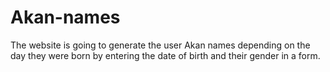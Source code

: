 # Akan-names
The website is going to generate the user Akan names depending on the day they were born by entering the date of birth and their gender in a form.
